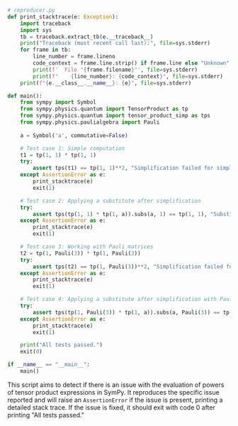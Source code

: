 ```python
# reproducer.py
def print_stacktrace(e: Exception):
    import traceback
    import sys
    tb = traceback.extract_tb(e.__traceback__)
    print("Traceback (most recent call last):", file=sys.stderr)
    for frame in tb:
        line_number = frame.lineno
        code_context = frame.line.strip() if frame.line else "Unknown"
        print(f'  File "{frame.filename}"', file=sys.stderr)
        print(f"    {line_number}: {code_context}", file=sys.stderr)
    print(f"{e.__class__.__name__}: {e}", file=sys.stderr)

def main():
    from sympy import Symbol
    from sympy.physics.quantum import TensorProduct as tp
    from sympy.physics.quantum import tensor_product_simp as tps
    from sympy.physics.paulialgebra import Pauli
    
    a = Symbol('a', commutative=False)

    # Test case 1: Simple computation
    t1 = tp(1, 1) * tp(1, 1)
    try:
        assert tps(t1) == tp(1, 1)**2, "Simplification failed for simple tensor products"
    except AssertionError as e:
        print_stacktrace(e)
        exit(1)

    # Test case 2: Applying a substitute after simplification
    try:
        assert tps(tp(1, 1) * tp(1, a)).subs(a, 1) == tp(1, 1), "Substitution after simplification failed for scalars"
    except AssertionError as e:
        print_stacktrace(e)
        exit(1)

    # Test case 3: Working with Pauli matrices
    t2 = tp(1, Pauli(3)) * tp(1, Pauli(3))
    try:
        assert tps(t2) == tp(1, Pauli(3))**2, "Simplification failed for tensor products with Pauli matrices"
    except AssertionError as e:
        print_stacktrace(e)
        exit(1)

    # Test case 4: Applying a substitute after simplification with Pauli matrices
    try:
        assert tps(tp(1, Pauli(3)) * tp(1, a)).subs(a, Pauli(3)) == tp(1, 1), "Substitution after simplification failed for Pauli matrices"
    except AssertionError as e:
        print_stacktrace(e)
        exit(1)

    print("All tests passed.")
    exit(0)

if __name__ == "__main__":
    main()
```
This script aims to detect if there is an issue with the evaluation of powers of tensor product expressions in SymPy. It reproduces the specific issue reported and will raise an `AssertionError` if the issue is present, printing a detailed stack trace. If the issue is fixed, it should exit with code 0 after printing "All tests passed."